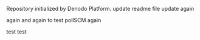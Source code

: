 Repository initialized by Denodo Platform.
update readme file
update again

again and again to test pollSCM again

test test
